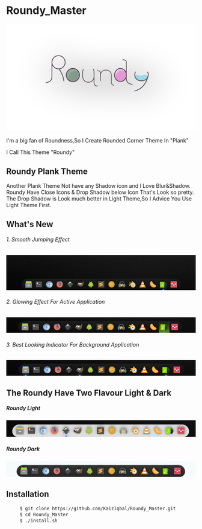 # Roundy_Master

  ![alt text](https://github.com/KaizIqbal/Roundy_Master/blob/master/Picture/Roundy_logo.png)

I'm a big fan of Roundness,So I Create Rounded Corner Theme In "Plank"

I Call This Theme "Roundy"

## Roundy Plank Theme
Another Plank Theme Not have any Shadow icon and I Love Blur&Shadow. 
Roundy Have Close Icons & Drop Shadow below Icon That's Look so pretty.
The Drop Shadow is Look much better in Light Theme,So I Advice You Use Light Theme First.

## What's New
 ###### 1. Smooth Jumping Effect <br />
  ![alt text](https://github.com/KaizIqbal/Roundy_Master/blob/master/Picture/Roundy_jump.gif)
 <br />
 
 ###### 2. Glowing Effect For Active Application <br />
  ![alt text](https://github.com/KaizIqbal/Roundy_Master/blob/master/Picture/Roundy_Active.png)
 <br />
 
 ###### 3. Best Looking Indicator For Background Application <br/>
  ![alt text](https://github.com/KaizIqbal/Roundy_Master/blob/master/Picture/Roundy_Indicator.png)
<br />

## The Roundy Have Two Flavour Light & Dark

##### Roundy Light
   ![alt text](https://github.com/KaizIqbal/Roundy_Master/blob/master/Picture/Roundy_light.png)

##### Roundy Dark
   ![alt text](https://github.com/KaizIqbal/Roundy_Master/blob/master/Picture/Roundy_Dark.png)

## Installation

```
     $ git clone https://github.com/KaizIqbal/Roundy_Master.git
     $ cd Roundy_Master
     $ ./install.sh
```
